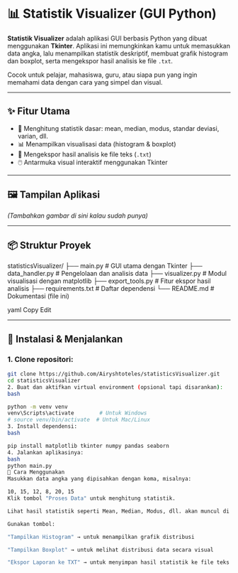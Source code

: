 # 📊 Statistik Visualizer (GUI Python)

**Statistik Visualizer** adalah aplikasi GUI berbasis Python yang dibuat menggunakan **Tkinter**. Aplikasi ini memungkinkan kamu untuk memasukkan data angka, lalu menampilkan statistik deskriptif, membuat grafik histogram dan boxplot, serta mengekspor hasil analisis ke file `.txt`.

Cocok untuk pelajar, mahasiswa, guru, atau siapa pun yang ingin memahami data dengan cara yang simpel dan visual.

---

## ✨ Fitur Utama

- 🧮 Menghitung statistik dasar: mean, median, modus, standar deviasi, varian, dll.
- 📊 Menampilkan visualisasi data (histogram & boxplot)
- 📝 Mengekspor hasil analisis ke file teks (`.txt`)
- 🖱️ Antarmuka visual interaktif menggunakan Tkinter

---

## 🖼️ Tampilan Aplikasi

*(Tambahkan gambar di sini kalau sudah punya)*

---

## 📦 Struktur Proyek

statisticsVisualizer/
├── main.py # GUI utama dengan Tkinter
├── data_handler.py # Pengelolaan dan analisis data
├── visualizer.py # Modul visualisasi dengan matplotlib
├── export_tools.py # Fitur ekspor hasil analisis
├── requirements.txt # Daftar dependensi
└── README.md # Dokumentasi (file ini)

yaml
Copy
Edit

---

## 🔧 Instalasi & Menjalankan

### 1. Clone repositori:

```bash
git clone https://github.com/Airyshtoteles/statisticsVisualizer.git
cd statisticsVisualizer
2. Buat dan aktifkan virtual environment (opsional tapi disarankan):
bash

python -m venv venv
venv\Scripts\activate        # Untuk Windows
# source venv/bin/activate  # Untuk Mac/Linux
3. Install dependensi:
bash

pip install matplotlib tkinter numpy pandas seaborn
4. Jalankan aplikasinya:
bash
python main.py
📘 Cara Menggunakan
Masukkan data angka yang dipisahkan dengan koma, misalnya:

10, 15, 12, 8, 20, 15
Klik tombol "Proses Data" untuk menghitung statistik.

Lihat hasil statistik seperti Mean, Median, Modus, dll. akan muncul di kolom bawah.

Gunakan tombol:

"Tampilkan Histogram" → untuk menampilkan grafik distribusi

"Tampilkan Boxplot" → untuk melihat distribusi data secara visual

"Ekspor Laporan ke TXT" → untuk menyimpan hasil statistik ke file teks

